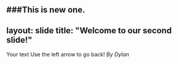 ###This is new one.
---
layout: slide
title: "Welcome to our second slide!"
---
Your text
Use the left arrow to go back!
*By Dylan*
